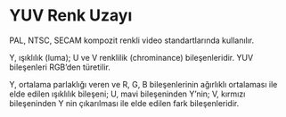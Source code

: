 # YUV Renk Uzayı

PAL, NTSC, SECAM kompozit renkli video standartlarında kullanılır.

 Y, ışıklılık (luma); U ve V renklilik (chrominance) bileşenleridir.
 YUV bileşenleri RGB’den türetilir.

 Y, ortalama parlaklığı veren ve R, G, B bileşenlerinin ağırlıklı ortalaması ile
 elde edilen ışıklılık bileşeni; U, mavi bileşeninden Y’nin; V, kırmızı
 bileşeninden Y nin çıkarılması ile elde edilen fark bileşenleridir.

